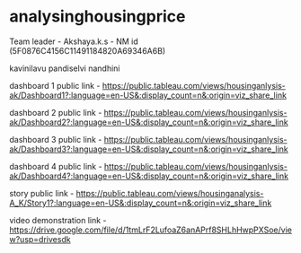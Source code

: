 # analysinghousingprice

Team leader - Akshaya.k.s - NM id  (5F0876C4156C11491184820A69346A6B)

kavinilavu
pandiselvi
nandhini

dashboard 1 public link - https://public.tableau.com/views/housinganlysis-ak/Dashboard1?:language=en-US&:display_count=n&:origin=viz_share_link

dashboard 2 public link - https://public.tableau.com/views/housinganlysis-ak/Dashboard2?:language=en-US&:display_count=n&:origin=viz_share_link

dashboard 3 public link - https://public.tableau.com/views/housinganlysis-ak/Dashboard3?:language=en-US&:display_count=n&:origin=viz_share_link

dashboard 4 public link - https://public.tableau.com/views/housinganlysis-ak/Dashboard4?:language=en-US&:display_count=n&:origin=viz_share_link

story public link - https://public.tableau.com/views/housinganalysis-A_K/Story1?:language=en-US&:display_count=n&:origin=viz_share_link

video demonstration link - https://drive.google.com/file/d/1tmLrF2LufoaZ6anAPrf8SHLhHwpPXSoe/view?usp=drivesdk
